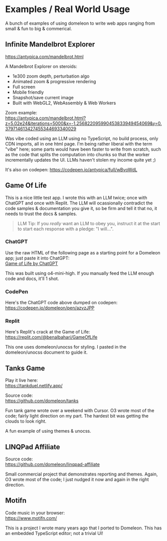 # Examples / Real World Usage

A bunch of examples of using domeleon to write web apps ranging from small & fun to big & commerical.

## Infinite Mandelbrot Explorer
https://antypica.com/mandelbrot.html

A Mandelbrot Explorer on steroids:

* 1e300 zoom depth, perturbation algo
* Animated zoom & progressive rendering
* Full screen
* Mobile friendly
* Snapshot/save current image
* Built with WebGL2, WebAssembly & Web Workers

Zoom example:  
https://antypica.com/mandelbrot.html?z=5.02e24&iterations=5000&x=-1.256822095990453833949454069&y=0.379714613427455344693340029

Was vibe coded using an LLM using no TypeScript, no build process, only CDN imports, all in one html page. I'm being rather liberal with the term "vibe" here; some parts would have been faster to write from scratch, such as the code that splits the computation into chunks so that the worker incrementally updates the UI. LLMs haven't stolen my income quite yet ;)

It's also on codepen:
https://codepen.io/antypica/full/wBvoWdL

## Game Of Life

This is a nice little test app. I wrote this with an LLM twice; once with ChatGPT and once with Replit. The LLM will ocassionally contradict the code samples & documentation you give it, so be firm and tell it that no, it needs to trust the docs & samples.

>LLM Tip: If you *really* want an LLM to obey you, instruct it at the start to start each response with a pledge: "I will...".

### ChatGPT

Use the raw HTML of the following page as a starting point for a Domeleon app; just paste it into ChatGPT:  
[Game of Life by ChatGPT](./gameOfLife.html)

This was built using o4-mini-high. If you manually feed the LLM enough code and docs, it'll 1 shot.

### CodePen
Here's the ChatGPT code above dumped on codepen:  
https://codepen.io/domeleon/pen/azvzJPP

### Replit
Here's Replit's crack at the Game of Life:  
https://replit.com/@benalbahari/GameOfLife

This one uses domeleon/unocss for styling. I pasted in the domeleon/unocss document to guide it.

## Tanks Game

Play it live here:  
https://tankduel.netlify.app/

Source code:  
https://github.com/domeleon/tanks

Fun tank game wrote over a weekend with Cursor. O3 wrote most of the code; fairly light direction on my part. The hardest bit was getting the clouds to look right.

A fun example of using themes & unocss.

## LINQPad Affiliate

Source code:  
https://github.com/domeleon/linqpad-affiliate

Small commercial project that demonstrates reporting and themes. Again, O3 wrote most of the code; I just nudged it now and again in the right direction.

## Motifn

Code music in your browser:  
https://www.motifn.com/

This is a project I wrote many years ago that I ported to Domeleon. This has an embedded TypeScript editor; not a trivial UI!